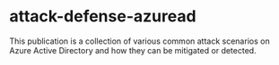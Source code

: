 # attack-defense-azuread
This publication is a collection of various common attack scenarios on Azure Active Directory and how they can be mitigated or detected.

